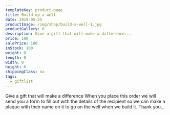```yaml
---
templateKey: product-page
title: Build up a well
date: 2019-05-25
productImage: /img/shop/build-a-well-1.jpg
productGallery: 0
description: Give a gift that will make a difference...
price: 100
salePrice: 100
inStock: 100
weight: 0
length: 0
width: 0
height: 0
shippingClass: na
tags:
  - giftlist
---
```


Give a gift that will make a difference When you place this order we will send you a form to fill out with the details of the recipient so we can make a plaque with their name on it to go on the well when we build it. Thank you…

